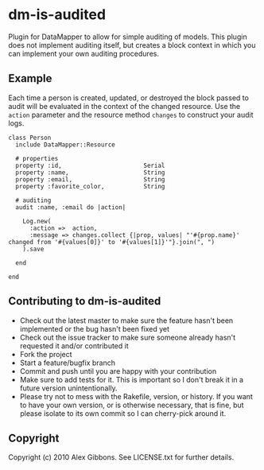 # dm-is-audited

Plugin for DataMapper to allow for simple auditing of models. This plugin does not implement auditing itself, but creates a block context in which you can implement your own auditing procedures.

## Example

Each time a person is created, updated, or destroyed the block passed to audit will be evaluated in the context of the changed resource. Use the `action` parameter and the resource method `changes` to construct your audit logs.

    class Person
      include DataMapper::Resource

      # properties
      property :id,                       Serial
      property :name,                     String
      property :email,                    String
      property :favorite_color,           String

      # auditing
      audit :name, :email do |action|

        Log.new(
          :action =>  action,
          :message => changes.collect {|prop, values| "'#{prop.name}' changed from '#{values[0]}' to '#{values[1]}'"}.join(", ")
        ).save

      end

    end


## Contributing to dm-is-audited
 
* Check out the latest master to make sure the feature hasn't been implemented or the bug hasn't been fixed yet
* Check out the issue tracker to make sure someone already hasn't requested it and/or contributed it
* Fork the project
* Start a feature/bugfix branch
* Commit and push until you are happy with your contribution
* Make sure to add tests for it. This is important so I don't break it in a future version unintentionally.
* Please try not to mess with the Rakefile, version, or history. If you want to have your own version, or is otherwise necessary, that is fine, but please isolate to its own commit so I can cherry-pick around it.

## Copyright

Copyright (c) 2010 Alex Gibbons. See LICENSE.txt for
further details.

